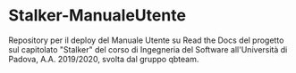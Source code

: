 # Stalker-ManualeUtente
Repository per il deploy del Manuale Utente su Read the Docs del progetto sul capitolato "Stalker" del corso di Ingegneria del Software all'Università di Padova, A.A. 2019/2020, svolta dal gruppo qbteam.
